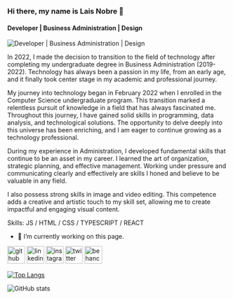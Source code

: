### Hi there, my name is Lais Nobre 👋
#### Developer | Business Administration | Design
![Developer | Business Administration | Design](https://images-wixmp-ed30a86b8c4ca887773594c2.wixmp.com/f/50a89f53-175f-4b96-9539-0ad3e72e1f82/dbun8js-94bfd268-4e12-4f88-9e72-9b414bbfdeb5.gif?token=eyJ0eXAiOiJKV1QiLCJhbGciOiJIUzI1NiJ9.eyJzdWIiOiJ1cm46YXBwOjdlMGQxODg5ODIyNjQzNzNhNWYwZDQxNWVhMGQyNmUwIiwiaXNzIjoidXJuOmFwcDo3ZTBkMTg4OTgyMjY0MzczYTVmMGQ0MTVlYTBkMjZlMCIsIm9iaiI6W1t7InBhdGgiOiJcL2ZcLzUwYTg5ZjUzLTE3NWYtNGI5Ni05NTM5LTBhZDNlNzJlMWY4MlwvZGJ1bjhqcy05NGJmZDI2OC00ZTEyLTRmODgtOWU3Mi05YjQxNGJiZmRlYjUuZ2lmIn1dXSwiYXVkIjpbInVybjpzZXJ2aWNlOmZpbGUuZG93bmxvYWQiXX0.Q-dNXn66Y3Q7c7rUXQOZQH1qgUv0cJDo0RTJweEpqHo)

In 2022, I made the decision to transition to the field of technology after completing my undergraduate degree in Business Administration (2019-2022). Technology has always been a passion in my life, from an early age, and it finally took center stage in my academic and professional journey.

My journey into technology began in February 2022 when I enrolled in the Computer Science undergraduate program. This transition marked a relentless pursuit of knowledge in a field that has always fascinated me. Throughout this journey, I have gained solid skills in programming, data analysis, and technological solutions. The opportunity to delve deeply into this universe has been enriching, and I am eager to continue growing as a technology professional.

During my experience in Administration, I developed fundamental skills that continue to be an asset in my career. I learned the art of organization, strategic planning, and effective management. Working under pressure and communicating clearly and effectively are skills I honed and believe to be valuable in any field.

I also possess strong skills in image and video editing. This competence adds a creative and artistic touch to my skill set, allowing me to create impactful and engaging visual content.

Skills: JS / HTML / CSS / TYPESCRIPT / REACT

- 🔭 I’m currently working on this page. 


[<img src='https://cdn.jsdelivr.net/npm/simple-icons@3.0.1/icons/github.svg' alt='github' height='40'>](https://github.com/lais-nobre)  [<img src='https://cdn.jsdelivr.net/npm/simple-icons@3.0.1/icons/linkedin.svg' alt='linkedin' height='40'>](https://www.linkedin.com/in/laisnobre/)  [<img src='https://cdn.jsdelivr.net/npm/simple-icons@3.0.1/icons/instagram.svg' alt='instagram' height='40'>](https://www.instagram.com/_laisnobre/)  [<img src='https://cdn.jsdelivr.net/npm/simple-icons@3.0.1/icons/twitter.svg' alt='twitter' height='40'>](https://twitter.com/laisnobre)  [<img src='https://cdn.jsdelivr.net/npm/simple-icons@3.0.1/icons/behance.svg' alt='behance' height='40'>](lais-nobre)  

[![Top Langs](https://github-readme-stats.vercel.app/api/top-langs/?username=lais-nobre)](https://github.com/anuraghazra/github-readme-stats)

![GitHub stats](https://github-readme-stats.vercel.app/api?username=lais-nobre&show_icons=true&count_private=true)  


